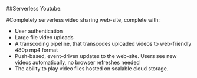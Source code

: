 ##Serverless Youtube:

#Completely serverless video sharing web-site, complete with:

- User authentication
- Large file video uploads
- A transcoding pipeline, that transcodes uploaded videos to web-friendly 480p mp4 format
- Push-based, event-driven updates to the web-site. Users see new videos automatically, no browser refreshes needed
- The ability to play video files hosted on scalable cloud storage.


